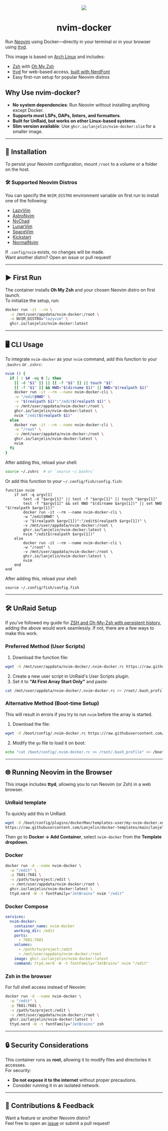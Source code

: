 <div align="center">
    <img src="https://raw.githubusercontent.com/neovim/neovim.github.io/master/logos/neovim-logo-300x87.png">
</div>

<h1 align="center">nvim-docker</h1>

Run [Neovim](https://neovim.io/) using Docker—directly in your terminal or in your browser using [ttyd](https://github.com/tsl0922/ttyd).

This image is based on [Arch Linux](https://hub.docker.com/_/archlinux) and includes:
- [Zsh](https://www.zsh.org/) with [Oh My Zsh](https://ohmyz.sh/)
- [ttyd](https://github.com/tsl0922/ttyd) for web-based access, [built with NerdFont](https://github.com/lanjelin/nerd-ttyd)
- Easy first-run setup for popular Neovim distros

## Why Use nvim-docker?
- **No system dependencies**: Run Neovim without installing anything except Docker.
- **Supports most LSPs, DAPs, linters, and formatters**.
- **Built for UnRaid, but works on other Linux-based systems**.
- **Slim version available**: Use `ghcr.io/lanjelin/nvim-docker:slim` for a smaller image.

---

## 🚀 Installation

To persist your Neovim configuration, mount `/root` to a volume or a folder on the host.

### 🛠 Supported Neovim Distros

You can specify the `NVIM_DISTRO` environment variable on first run to install one of the following:
- [LazyVim](https://www.lazyvim.org/)
- [AstroNvim](https://astronvim.com/)
- [NvChad](https://nvchad.com/)
- [LunarVim](https://www.lunarvim.org/)
- [SpaceVim](https://spacevim.org/)
- [Kickstart](https://github.com/nvim-lua/kickstart.nvim)
- [NormalNvim](https://normalnvim.github.io/)

If `.config/nvim` exists, no changes will be made.  
Want another distro? Open an issue or pull request!

---

## ▶️ First Run

The container installs **Oh My Zsh** and your chosen Neovim distro on first launch.  
To initialize the setup, run:

```bash
docker run -it --rm \
  -v /mnt/user/appdata/nvim-docker:/root \
  -e NVIM_DISTRO="lazyvim" \
  ghcr.io/lanjelin/nvim-docker:latest
```

---

## 🖥 CLI Usage

To integrate `nvim-docker` as your `nvim` command, add this function to your `.bashrc` or `.zshrc`:

```bash
nvim () {
  if [ ! $# -eq 0 ]; then
    [[ -d "$1" ]] || [[ -f "$1" ]] || touch "$1"
    [[ -f "$1" ]] && NWD="$(dirname $1)" || NWD="$(realpath $1)"
    docker run -it --rm --name nvim-docker-cli \
    -w "/edit$NWD" \
    -v "$(realpath $1)":"/edit$(realpath $1)" \
    -v /mnt/user/appdata/nvim-docker:/root \
    ghcr.io/lanjelin/nvim-docker:latest \
    nvim "/edit$(realpath $1)"
  else
    docker run -it --rm --name nvim-docker-cli \
    -w "/root" \
    -v /mnt/user/appdata/nvim-docker:/root \
    ghcr.io/lanjelin/nvim-docker:latest \
    nvim
  fi
}
```
After adding this, reload your shell:
```bash
source ~/.zshrc  # or `source ~/.bashrc`
```

Or add this function to your `~/.config/fish/config.fish`:
```fish
function nvim
    if set -q argv[1]
        test -d "$argv[1]" || test -f "$argv[1]" || touch "$argv[1]"
        test -f "$argv[1]" && set NWD "$(dirname $argv[1])" || set NWD "$(realpath $argv[1])"
        docker run -it --rm --name nvim-docker-cli \
        -w "/edit$NWD" \
        -v "$(realpath $argv[1])":"/edit$(realpath $argv[1])" \
        -v /mnt/user/appdata/nvim-docker:/root \
        ghcr.io/lanjelin/nvim-docker:latest \
        nvim "/edit$(realpath $argv[1])"
    else
        docker run -it --rm --name nvim-docker-cli \
        -w "/root" \
        -v /mnt/user/appdata/nvim-docker:/root \
        ghcr.io/lanjelin/nvim-docker:latest \
        nvim
    end
end
```
After adding this, reload your shell:
```fish
source ~/.config/fish/config.fish
```

---

## 🛠 UnRaid Setup

If you've followed my guide for [ZSH and Oh-My-Zsh with persistent history](https://github.com/Lanjelin/unraid/tree/main/zsh-omz-persistent#zsh-and-oh-my-zsh-with-persistent-history), adding the above would work seamlessly. If not, there are a few ways to make this work.

### Preferred Method (User Scripts)

1. Download the function file:
```bash
wget -O /mnt/user/appdata/nvim-docker/.nvim-docker.rc https://raw.githubusercontent.com/Lanjelin/nvim-docker/main/.nvim-docker.rc
```
2. Create a new user script in UnRaid's User Scripts plugin.
3. Set it to **"At First Array Start Only"** and paste:
```bash
cat /mnt/user/appdata/nvim-docker/.nvim-docker.rc >> /root/.bash_profile
```

### Alternative Method (Boot-time Setup)

This will result in errors if you try to run `nvim` before the array is started.

1. Download the file:
```bash
wget -O /boot/config/.nvim-docker.rc https://raw.githubusercontent.com/Lanjelin/nvim-docker/main/.nvim-docker.rc
```
2. Modify the `go` file to load it on boot:
```bash
echo "cat /boot/config/.nvim-docker.rc >> /root/.bash_profile" >> /boot/config/go
```

---

## 🌐 Running Neovim in the Browser

This image includes **ttyd**, allowing you to run Neovim (or Zsh) in a web browser.

### UnRaid template

To quickly add this in UnRaid:
```bash
wget -O /boot/config/plugins/dockerMan/templates-user/my-nvim-docker.xml \
https://raw.githubusercontent.com/Lanjelin/docker-templates/main/lanjelin/nvim-docker.xml
```
Then go to **Docker → Add Container**, select `nvim-docker` from the **Template dropdown**.

### Docker
```bash
docker run -d --name nvim-docker \
  -w "/edit" \
  -p 7681:7681 \
  -v /path/to/project:/edit \
  -v /mnt/user/appdata/nvim-docker:/root \
  ghcr.io/lanjelin/nvim-docker:latest \
  ttyd.nerd -W -t fontFamily="JetBrains" nvim "/edit"
```
### Docker Compose
```yaml
services:
  nvim-docker:
    container_name: nvim-docker
    working_dir: /edit
    ports:
      - 7681:7681
    volumes:
      - /path/to/project:/edit
      - /mnt/user/appdata/nvim-docker:/root
    image: ghcr.io/lanjelin/nvim-docker:latest
    command: ttyd.nerd -W -t fontFamily="JetBrains" nvim "/edit"
```

### Zsh in the browser
For full shell access instead of Neovim:
```bash
docker run -d --name nvim-docker \
  -w "/edit" \
  -p 7681:7681 \
  -v /path/to/project:/edit \
  -v /mnt/user/appdata/nvim-docker:/root \
  ghcr.io/lanjelin/nvim-docker:latest \
  ttyd.nerd -W -t fontFamily="JetBrains" zsh
```

---

## 🔒 Security Considerations

This container runs as **root**, allowing it to modify files and directories it accesses.  
For security:
- **Do not expose it to the internet** without proper precautions.
- Consider running it in an isolated network.

---

## 📢 Contributions & Feedback

Want a feature or another Neovim distro?  
Feel free to open an [issue](https://github.com/Lanjelin/nvim-docker/issues) or submit a pull request!
